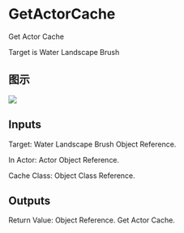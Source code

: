 # GetActorCache

Get Actor Cache

Target is Water Landscape Brush

## 图示

![]($-20221218-18124706.png)

## Inputs

Target: Water Landscape Brush Object Reference.

In Actor: Actor Object Reference.

Cache Class: Object Class Reference.  

## Outputs

Return Value: Object Reference. Get Actor Cache.

